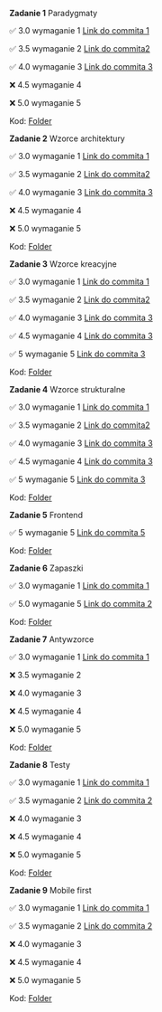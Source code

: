 **Zadanie 1** Paradygmaty

:white_check_mark: 3.0 wymaganie 1 [Link do commita 1](https://github.com/BartoszMa/projektowanie-obiektowe/commit/1b3b8212174df20610ff5f0c43a464ceac5c1c6f)

:white_check_mark: 3.5 wymaganie 2 [Link do commita2 ](https://github.com/BartoszMa/projektowanie-obiektowe/commit/0e341a2e327eade1968cd1ebe44f53230022cbbd)

:white_check_mark: 4.0 wymaganie 3 [Link do commita 3](https://github.com/BartoszMa/projektowanie-obiektowe/commit/5bf5e217a9c78c77fe8c48cf08b57bcdd611aa14)

:x: 4.5 wymaganie 4

:x: 5.0 wymaganie 5

Kod: [Folder](https://github.com/BartoszMa/projektowanie-obiektowe/tree/main/lab1_pascal)

**Zadanie 2** Wzorce architektury

:white_check_mark: 3.0 wymaganie 1 [Link do commita 1](https://github.com/BartoszMa/projektowanie-obiektowe/commit/a783d601a472f711cc13b24903d90550e89f8b68)

:white_check_mark: 3.5 wymaganie 2 [Link do commita2 ](https://github.com/BartoszMa/projektowanie-obiektowe/commit/1f9a2a0d45f4fb160fdc2dfe71d0842c723f48c0)

:white_check_mark: 4.0 wymaganie 3 [Link do commita 3](https://github.com/BartoszMa/projektowanie-obiektowe/commit/5c0c74e139ccd6d5ad61ee874a8745e9c924bfe8)

:x: 4.5 wymaganie 4

:x: 5.0 wymaganie 5

Kod: [Folder](https://github.com/BartoszMa/projektowanie-obiektowe/tree/main/lab2_php/lab2)

**Zadanie 3** Wzorce kreacyjne

:white_check_mark: 3.0 wymaganie 1 [Link do commita 1](https://github.com/BartoszMa/projektowanie-obiektowe/commit/a3683596504e58f18ed08222fbc7e40dbd413e7e)

:white_check_mark: 3.5 wymaganie 2 [Link do commita2 ](https://github.com/BartoszMa/projektowanie-obiektowe/commit/0c446f548e0a0e55cb05c3b558a0acd092af35c7)

:white_check_mark: 4.0 wymaganie 3 [Link do commita 3](https://github.com/BartoszMa/projektowanie-obiektowe/commit/888e0c652ec6ed0e883a8ef4bacc3cd326ae1107)

:white_check_mark: 4.5 wymaganie 4 [Link do commita 3](https://github.com/BartoszMa/projektowanie-obiektowe/commit/888e0c652ec6ed0e883a8ef4bacc3cd326ae1107)

:white_check_mark: 5 wymaganie 5 [Link do commita 3](https://github.com/BartoszMa/projektowanie-obiektowe/commit/72c6fa2356fe40200981b7ccf453d985a1e053b6)

Kod: [Folder](https://github.com/BartoszMa/projektowanie-obiektowe/tree/main/lab3)

**Zadanie 4** Wzorce strukturalne

:white_check_mark: 3.0 wymaganie 1 [Link do commita 1](https://github.com/BartoszMa/projektowanie-obiektowe/commit/7cdd216b8e243bd83e5b28f659f0415e4ba6587c)

:white_check_mark: 3.5 wymaganie 2 [Link do commita2 ](https://github.com/BartoszMa/projektowanie-obiektowe/commit/5ba4c27984542466cf5970d56647b916b2902c2f)

:white_check_mark: 4.0 wymaganie 3 [Link do commita 3](https://github.com/BartoszMa/projektowanie-obiektowe/commit/4ecd2a78b46fbbefec51a157608ddcd3f564df7d)

:white_check_mark: 4.5 wymaganie 4 [Link do commita 3](https://github.com/BartoszMa/projektowanie-obiektowe/commit/4ecd2a78b46fbbefec51a157608ddcd3f564df7d)

:white_check_mark: 5 wymaganie 5 [Link do commita 3](https://github.com/BartoszMa/projektowanie-obiektowe/commit/46c15d9a644250aab2c7bebe3c760d3895207774)

Kod: [Folder](https://github.com/BartoszMa/projektowanie-obiektowe/tree/main/lab4)

**Zadanie 5** Frontend

:white_check_mark: 5 wymaganie 5 [Link do commita 5](https://github.com/BartoszMa/projektowanie-obiektowe/commit/88819fd4a498f6f7e4bcd3e72853d4045dee63e5)

Kod: [Folder](https://github.com/BartoszMa/projektowanie-obiektowe/tree/main/lab5)

**Zadanie 6** Zapaszki

:white_check_mark: 3.0 wymaganie 1 [Link do commita 1](https://github.com/BartoszMa/po_lab6/commit/c69bc6361b6ac1d1f3b7094a6445fb017cc85c9c)

:white_check_mark: 5.0 wymaganie 5 [Link do commita 2](https://github.com/BartoszMa/po_lab6/commit/404506ec6eb02d4f7b0f210aebce1efd02092ba6)

Kod: [Folder](https://github.com/BartoszMa/po_lab6)

**Zadanie 7** Antywzorce

:white_check_mark: 3.0 wymaganie 1 [Link do commita 1](https://github.com/BartoszMa/projektowanie-obiektowe/commit/294325227660519dfa2cb4d98a521fba5d37c452)

:x: 3.5 wymaganie 2 

:x: 4.0 wymaganie 3 

:x: 4.5 wymaganie 4

:x: 5.0 wymaganie 5

Kod: [Folder](github.com/BartoszMa/projektowanie-obiektowe/tree/main/lab7/lab7)

**Zadanie 8** Testy

:white_check_mark: 3.0 wymaganie 1 [Link do commita 1](https://github.com/BartoszMa/projektowanie-obiektowe/commit/0143dce10e604029d10bf4ecf2c456062f8ffad5)

:white_check_mark: 3.5 wymaganie 2 [Link do commita 2](https://github.com/BartoszMa/projektowanie-obiektowe/commit/726b25d564c4b1576854cbeded9dd2a94bac2412)

:x: 4.0 wymaganie 3

:x: 4.5 wymaganie 4

:x: 5.0 wymaganie 5

Kod: [Folder](https://github.com/BartoszMa/projektowanie-obiektowe/tree/main/lab8/selenium_python)

**Zadanie 9** Mobile first

:white_check_mark: 3.0 wymaganie 1 [Link do commita 1](https://github.com/BartoszMa/projektowanie-obiektowe/commit/a660ddf663e7d28e5eaafc659f70923c01234c68)

:white_check_mark: 3.5 wymaganie 2 [Link do commita 2](https://github.com/BartoszMa/projektowanie-obiektowe/commit/a660ddf663e7d28e5eaafc659f70923c01234c68)

:x: 4.0 wymaganie 3

:x: 4.5 wymaganie 4

:x: 5.0 wymaganie 5

Kod: [Folder](https://github.com/BartoszMa/projektowanie-obiektowe/tree/main/lab9)
